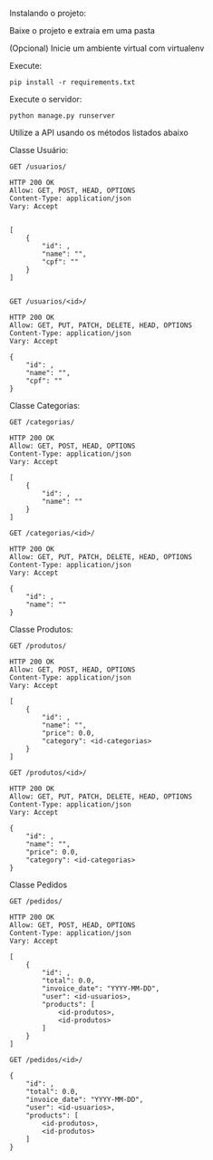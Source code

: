 Instalando o projeto:

Baixe o projeto e extraia em uma pasta

(Opcional) Inicie um ambiente virtual com virtualenv

Execute: 
```
pip install -r requirements.txt
```

Execute o servidor: 
```
python manage.py runserver
```

Utilize a API usando os métodos listados abaixo

Classe Usuário:
```
GET /usuarios/

HTTP 200 OK
Allow: GET, POST, HEAD, OPTIONS
Content-Type: application/json
Vary: Accept


[
    {
        "id": ,
        "name": "",
        "cpf": ""
    }
]


GET /usuarios/<id>/

HTTP 200 OK
Allow: GET, PUT, PATCH, DELETE, HEAD, OPTIONS
Content-Type: application/json
Vary: Accept

{
    "id": ,
    "name": "",
    "cpf": ""
}
```

Classe Categorias:

```
GET /categorias/

HTTP 200 OK
Allow: GET, POST, HEAD, OPTIONS
Content-Type: application/json
Vary: Accept

[
    {
        "id": ,
        "name": ""
    }
]

GET /categorias/<id>/

HTTP 200 OK
Allow: GET, PUT, PATCH, DELETE, HEAD, OPTIONS
Content-Type: application/json
Vary: Accept

{
    "id": ,
    "name": ""
}
```

Classe	Produtos:

```
GET /produtos/

HTTP 200 OK
Allow: GET, POST, HEAD, OPTIONS
Content-Type: application/json
Vary: Accept

[
    {
        "id": ,
        "name": "",
        "price": 0.0,
        "category": <id-categorias>
    }
]

GET /produtos/<id>/

HTTP 200 OK
Allow: GET, PUT, PATCH, DELETE, HEAD, OPTIONS
Content-Type: application/json
Vary: Accept

{
	"id": ,
	"name": "",
	"price": 0.0,
	"category": <id-categorias>
}
```

Classe Pedidos

```
GET /pedidos/

HTTP 200 OK
Allow: GET, POST, HEAD, OPTIONS
Content-Type: application/json
Vary: Accept

[
    {
        "id": ,
        "total": 0.0,
        "invoice_date": "YYYY-MM-DD",
        "user": <id-usuarios>,
        "products": [
            <id-produtos>,
			<id-produtos>
        ]
    }
]

GET /pedidos/<id>/

{
	"id": ,
	"total": 0.0,
	"invoice_date": "YYYY-MM-DD",
	"user": <id-usuarios>,
	"products": [
		<id-produtos>,
		<id-produtos>
	]
}
```